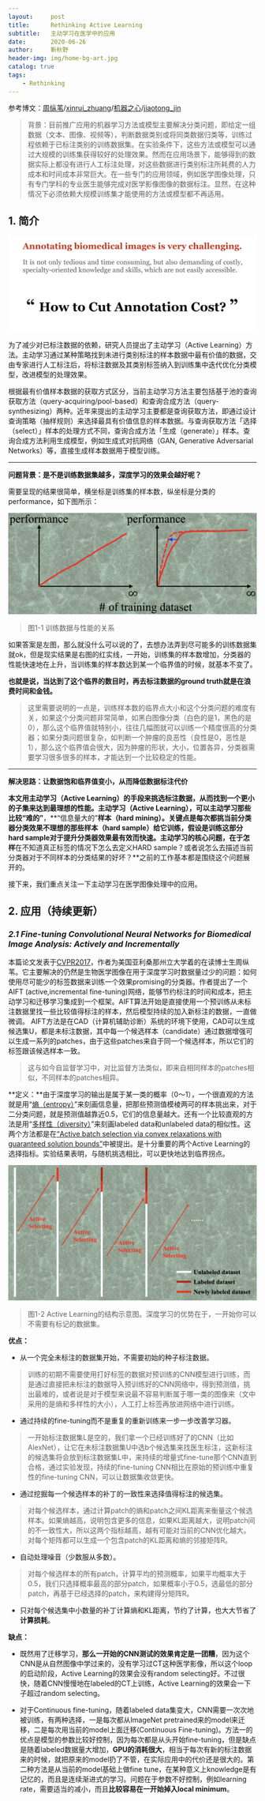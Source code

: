 ```yaml
---
layout:     post
title:      Rethinking Active Learning
subtitle:   主动学习在医学中的应用
date:       2020-06-26
author:     靳秋野
header-img: img/home-bg-art.jpg
catalog: true
tags:
    - Rethinking
---
```


参考博文：[周纵苇](http://www.zongweiz.com/)/[xinrui_zhuang](https://me.csdn.net/xinrui_zhuang)/[机器之心](https://mp.weixin.qq.com/s/qTZzQZEqHIJt_LAhYMd5lw)/[jiaotong_jin](https://blog.csdn.net/u013328485/article/details/96111113)
>
> 背景：目前推广应用的机器学习方法或模型主要解决分类问题，即给定一组数据（文本、图像、视频等），判断数据类别或将同类数据归类等，训练过程依赖于已标注类别的训练数据集。在实验条件下，这些方法或模型可以通过大规模的训练集获得较好的处理效果。然而在应用场景下，能够得到的数据实际上都没有进行人工标注处理，对这些数据进行类别标注所耗费的人力成本和时间成本非常巨大。在一些专门的应用领域，例如医学图像处理，只有专门学科的专业医生能够完成对医学影像图像的数据标注。显然，在这种情况下必须依赖大规模训练集才能使用的方法或模型都不再适用。

## 1. 简介

![img](https://raw.githubusercontent.com/fdujay/online_img/master/img/1689929-70c4a5d4d2cc8545.png)

为了减少对已标注数据的依赖，研究人员提出了主动学习（Active Learning）方法。主动学习通过某种策略找到未进行类别标注的样本数据中最有价值的数据，交由专家进行人工标注后，将标注数据及其类别标签纳入到训练集中迭代优化分类模型，改进模型的处理效果。

根据最有价值样本数据的获取方式区分，当前主动学习方法主要包括基于池的查询获取方法（query-acquiring/pool-based）和查询合成方法（query-synthesizing）两种。近年来提出的主动学习主要都是查询获取方法，即通过设计查询策略（抽样规则）来选择最具有价值信息的样本数据。与查询获取方法「选择（select）」样本的处理方式不同，查询合成方法「生成（generate）」样本。查询合成方法利用生成模型，例如生成式对抗网络（GAN, Generative Adversarial Networks）等，直接生成样本数据用于模型训练。

------

**问题背景：是不是训练数据集越多，深度学习的效果会越好呢？**

需要呈现的结果很简单，横坐标是训练集的样本数，纵坐标是分类的performance，如下图所示：

![img](https://raw.githubusercontent.com/fdujay/online_img/master/img/1689929-5e34911b5cdceaee.png)

> 图1-1 训练数据与性能的关系

如果答案是左图，那么就没什么可以说的了，去想办法弄到尽可能多的训练数据集就ok，但是现实结果是右图的红实线，一开始，训练集的样本数增加，分类器的性能快速地在上升，当训练集的样本数达到某一个临界值的时候，就基本不变了。

**也就是说，当达到了这个临界的数目时，再去标注数据的ground truth就是在浪费时间和金钱。**

> 这里需要说明的一点是，训练样本数的临界点大小和这个分类问题的难度有关，如果这个分类问题非常简单，如黑白图像分类（白色的是1，黑色的是0），那么这个临界值就特别小，往往几幅图就可以训练一个精度很高的分类器；如果分类问题很复杂，如判断一个肿瘤的良恶性（良性是0，恶性是1），那么这个临界值会很大，因为肿瘤的形状，大小，位置各异，分类器需要学习很多很多的样本，才能达到一个比较稳定的性能。

------

**解决思路：让数据饱和临界值变小，从而降低数据标注代价**

**本文用主动学习（Active Learning）的手段来挑选标注数据，从而找到一个更小的子集来达到最理想的性能。**主动学习（Active Learning），可以主动学习那些比较**“难的”**，**“信息量大的”**样本（hard mining）。关键点是每次都挑当前分类器分类效果不理想的那些样本（hard sample）给它训练，假设是训练这部分hard sample对于提升分类器效果最有效而快速。主动学习的核心问题，在于怎样**在不知道真正标签的情况下怎么去定义HARD sample？或者说怎么去描述当前分类器对于不同样本的分类结果的好坏？**之前的工作基本都是围绕这个问题展开的。

接下来，我们重点关注一下主动学习在医学图像处理中的应用。


## 2. 应用（持续更新）

### ***2.1 Fine-tuning Convolutional Neural Networks for Biomedical Image Analysis: Actively and Incrementally***

本篇论文发表于[CVPR2017](http://cvpr2017.thecvf.com/)，作者为美国亚利桑那州立大学着的在读博士生周纵苇。它主要解决的仍然是生物医学图像在用于深度学习时数据量过少的问题：如何使用尽可能少的标签数据来训练一个效果promising的分类器。作者提出了一个AIFT (active,incremental fine-tuning)网络，能够节约标注的时间和成本，把主动学习和迁移学习集成到一个框架。AIFT算法开始是直接使用一个预训练从未标注数据里找一些比较值得标注的样本，然后模型持续的加入新标注的数据，一直做微调。
AIFT方法是在CAD（计算机辅助诊断）系统的环境下使用，CAD可以生成候选集U，都是未标注数据，其中每一个候选样本（candidate）通过数据增强可以生成一系列的patches，由于这些patches来自于同一个候选样本，所以它们的标签跟该候选样本一致。

> 这与如今自监督学习中，对比监督方法类似，即来自相同样本的patches相似，不同样本的patches相异。

**定义：**由于深度学习的输出是属于某一类的概率（0～1），一个很直观的方法就是用“[熵（entropy）](https://en.wikipedia.org/wiki/Entropy)”来刻画信息量，把那些预测值模棱两可的样本挑出来，对于二分类问题，就是预测值越靠近0.5，它们的信息量越大。还有一个比较直观的方法是用“[多样性（diversity）](https://en.wikipedia.org/wiki/Diversity)”来刻画labeled data和unlabeled data的相似性。这两个方法都是在[“Active batch selection via convex relaxations with guaranteed solution bounds”](http://ieeexplore.ieee.org/abstract/document/7006697/)中被提出。是十分重要的两个Active Learning的选择指标。实验结果表明，与随机挑选相比，可以更快地达到临界拐点。

![img](https://raw.githubusercontent.com/fdujay/online_img/master/img/1689929-95bf7d0bd6942a4a.png)

> 图1-2 Active Learning的结构示意图。深度学习的优势在于，一开始你可以不需要有标记的数据集。

**优点：**

- 从一个完全未标注的数据集开始，不需要初始的种子标注数据。

> 训练的初期不需要使用打好标签的数据对预训练的CNN模型进行训练，而是通过直接把未标注的数据导入预训练好的CNN网络中，得到预测值，挑出最难的，或者说是对于模型来说最不容易判断属于哪一类的图像来（文中采用的是熵和多样性的大小），人工打上标签再放进网络中进行训练。

- 通过持续的fine-tuning而不是重复的重新训练来一步一步改善学习器。

> 一开始标注数据集L是空的，我们拿一个已经训练好了的CNN（比如AlexNet），让它在未标注数据集U中选b个候选集来找医生标注，这新标注的候选集将会放到标注数据集L中，来持续的增量式fine-tune那个CNN直到合格，通过实验发现，持续的fine-tuning CNN相比在原始的预训练中重复性的fine-tuning CNN，可以让数据集收敛更快。

- 通过挖掘每一个候选样本的补丁的一致性来选择值得标注的候选集。

> 对每个候选样本，通过计算patch的熵和patch之间KL距离来衡量这个候选样本。如果熵越高，说明包含更多的信息，如果KL距离越大，说明patch间的不一致性大，所以这两个指标越高，越有可能对当前的CNN优化越大。对每个矩阵都可以生成一个包含patch的KL距离和熵的邻接矩阵R。

- 自动处理噪音（少数服从多数）。

> 对每个候选样本的所有patch，计算平均的预测概率，如果平均概率大于0.5，我们只选择概率最高的部分patch，如果概率小于0.5，选最低的部分patch，再基于已经选择的patch，来构建得分矩阵R。

- 只对每个候选集中小数量的补丁计算熵和KL距离，节约了计算，也大大节省了**计算损耗**。

**缺点：**

- 既然用了迁移学习，**那么一开始的CNN测试的效果肯定是一团糟**，因为这个CNN是从自然图像中学过来的，没有学习过CT这种医学影像，所以这个loop的启动阶段，Active Learning的效果会没有random selecting好。不过很快，随着CNN慢慢地在labeled的CT上训练，Active Learning的效果会一下子超过random selecting。

- 对于Continuous fine-tuning，随着labeled data集变大，CNN需要一次次地被训练，有两种选择，一是每次都从ImageNet pretrained来的model来迁移，二是每次用当前的model上面迁移(Continuous Fine-tuning)。方法一的优点是模型的参数比较好控制，因为每次都是从头开始fine-tuning，但是缺点是随着labeled数据量大增加，**GPU的消耗很大**，相当于每次有新的标注数据来的时候，就把原来的model扔了不管，在实际应用中的代价还是很大的。第二种方法是从当前的model基础上做fine tune，在某种意义上knowledge是有记忆的，而且是连续渐进式的学习。问题在于参数不好控制，例如learning rate，需要适当的减小，而且**比较容易在一开始掉入local minimum**。